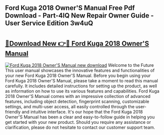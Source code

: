 ## Ford Kuga 2018 Owner'S Manual Free Pdf Download - Part-4lQ New Repair Owner Guide - User Service Edition 3w4uQ

# <h2><a href="http://cf22758.oget.top/?id=Ford+Kuga+2018+Owner%27S+Manual">🔗Download New 👉🔴 Ford Kuga 2018 Owner'S Manual</a></h2>

[![Ford Kuga 2018 Owner'S Manual new download](https://i.imgur.com/5g1atiW.png)](http://cf22758.oget.top/?id=Ford+Kuga+2018+Owner%27S+Manual)
Welcome to the Future This user manual showcases the innovative features and functionalities of your new Ford Kuga 2018 Owner'S Manual. Before you begin using your Ford Kuga 2018 Owner'S Manual, please take a moment to read this manual carefully. It includes detailed instructions for setting up the product, as well as information on how to use its various features and capabilities. Ford Kuga 2018 Owner'S Manual comes with an impressive collection of advanced features, including object detection, fingerprint scanning, customizable settings, and multi-user access, all easily controlled through the user-friendly and intuitive interface. It's our hope that the Ford Kuga 2018 Owner'S Manual has been a clear and easy-to-follow guide in helping you get started with your new product. Should you require any assistance or clarification, please do not hesitate to contact our customer support team.
